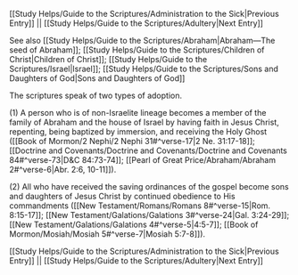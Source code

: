 [[Study Helps/Guide to the Scriptures/Administration to the Sick|Previous Entry]]  ||  [[Study Helps/Guide to the Scriptures/Adultery|Next Entry]]

 See also [[Study Helps/Guide to the Scriptures/Abraham|Abraham—The seed of Abraham]]; [[Study Helps/Guide to the Scriptures/Children of Christ|Children of Christ]]; [[Study Helps/Guide to the Scriptures/Israel|Israel]]; [[Study Helps/Guide to the Scriptures/Sons and Daughters of God|Sons and Daughters of God]]

 The scriptures speak of two types of adoption.

 (1) A person who is of non-Israelite lineage becomes a member of the family of Abraham and the house of Israel by having faith in Jesus Christ, repenting, being baptized by immersion, and receiving the Holy Ghost ([[Book of Mormon/2 Nephi/2 Nephi 31#^verse-17|2 Ne. 31:17-18]]; [[Doctrine and Covenants/Doctrine and Covenants/Doctrine and Covenants 84#^verse-73|D&C 84:73-74]]; [[Pearl of Great Price/Abraham/Abraham 2#^verse-6|Abr. 2:6, 10-11]]).

 (2) All who have received the saving ordinances of the gospel become sons and daughters of Jesus Christ by continued obedience to His commandments ([[New Testament/Romans/Romans 8#^verse-15|Rom. 8:15-17]]; [[New Testament/Galations/Galations 3#^verse-24|Gal. 3:24-29]]; [[New Testament/Galations/Galations 4#^verse-5|4:5-7]]; [[Book of Mormon/Mosiah/Mosiah 5#^verse-7|Mosiah 5:7-8]]).

[[Study Helps/Guide to the Scriptures/Administration to the Sick|Previous Entry]]  ||  [[Study Helps/Guide to the Scriptures/Adultery|Next Entry]]